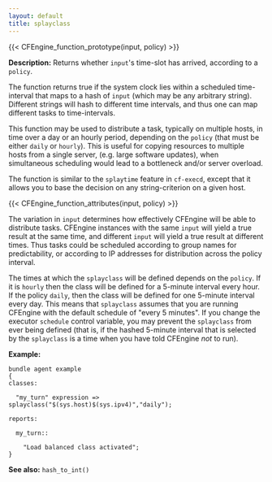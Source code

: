 ```yaml
---
layout: default
title: splayclass
---
```


{{< CFEngine_function_prototype(input, policy) >}}

**Description:** Returns whether `input`'s time-slot has arrived,
according to a ```policy```.

The function returns true if the system clock lies within a scheduled
time-interval that maps to a hash of `input` (which may be any arbitrary
string). Different strings will hash to different time intervals, and thus one
can map different tasks to time-intervals.

This function may be used to distribute a task, typically on multiple hosts, in time over a day or an hourly period, depending on the ```policy``` (that must be either `daily` or `hourly`). This is useful for copying resources to multiple hosts from a single server, (e.g. large software updates), when simultaneous scheduling would lead to a bottleneck and/or server overload.

The function is similar to the `splaytime` feature in `cf-execd`, except that it allows you to base the decision on any string-criterion on a given host.

{{< CFEngine_function_attributes(input, policy) >}}

The variation in `input` determines how effectively CFEngine will be able to
distribute tasks. CFEngine instances with the same `input` will yield a true
result at the same time, and different `input` will yield a true result at
different times. Thus tasks could be scheduled according to group names for
predictability, or according to IP addresses for distribution across the
policy interval.

The times at which the `splayclass` will be defined depends on the ```policy```.
If it is `hourly` then the class will be defined for a 5-minute interval every
hour. If the policy `daily`, then the class will be defined for one 5-minute
interval every day. This means that `splayclass` assumes that you are running
CFEngine with the default schedule of "every 5 minutes". If you change the
executor `schedule` control variable, you may prevent the `splayclass` from
ever being defined (that is, if the hashed 5-minute interval that is selected
by the `splayclass` is a time when you have told CFEngine *not* to run).

**Example:**

```cf3
bundle agent example
{
classes:

  "my_turn" expression => splayclass("$(sys.host)$(sys.ipv4)","daily");

reports:

  my_turn::

    "Load balanced class activated";
}
```

**See also:** `hash_to_int()`
